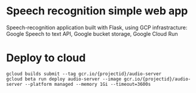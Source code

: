 # Speech recognition simple web app

Speech-recognition application built with Flask, using GCP infrastracture: Google Speech to text API, Google bucket storage, Google Cloud Run

# Deploy to cloud
```
gcloud builds submit --tag gcr.io/{projectid}/audio-server 
gcloud beta run deploy audio-server --image gcr.io/{projectid}/audio-server --platform managed --memory 1Gi --timeout=3600s
```
